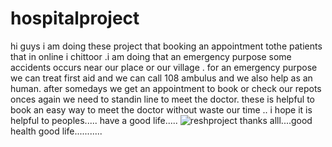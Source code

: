 # hospitalproject
hi guys i am doing these project that booking an appointment tothe patients that in online i chittoor .i am doing that an emergency purpose some accidents occurs near our place or our village .
for an emergency purpose we can treat first aid and we can call 108 ambulus and we also help as an human.
after somedays we get an appointment to book or check our repots onces again 
we need to standin line to  meet the doctor.
these is helpful to book an easy way to meet the doctor without waste our time ..
i hope it is helpful to peoples.....
have a good life.....
![reshproject](https://user-images.githubusercontent.com/112386045/217681931-70136b41-715c-4277-ba11-357d2b9c6887.jpg)
thanks alll....good health good life...........
